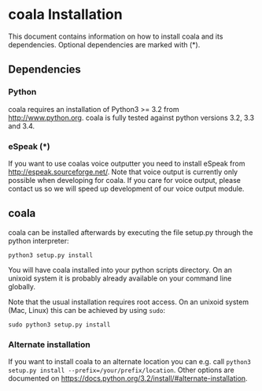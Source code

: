 coala Installation
==================

This document contains information on how to install coala and its
dependencies. Optional dependencies are marked with (*).

Dependencies
------------

### Python
coala requires an installation of Python3 >= 3.2 from http://www.python.org.
coala is fully tested against python versions 3.2, 3.3 and 3.4.

### eSpeak (*)
If you want to use coalas voice outputter you need to install eSpeak from
http://espeak.sourceforge.net/. Note that voice output is currently only
possible when developing for coala. If you care for voice output, please
contact us so we will speed up development of our voice output module.

coala
-----
coala can be installed afterwards by executing the file setup.py through
the python interpreter:

```python3 setup.py install```

You will have coala installed into your python scripts directory. On an unixoid
system it is probably already available on your command line globally.

Note that the usual installation requires root access. On an unixoid system
(Mac, Linux) this can be achieved by using `sudo`:

```sudo python3 setup.py install```

### Alternate installation

If you want to install coala to an alternate location you can e.g. call
`python3 setup.py install --prefix=/your/prefix/location`. Other options are
documented on https://docs.python.org/3.2/install/#alternate-installation.
